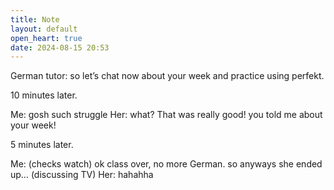 ```yaml
---
title: Note
layout: default
open_heart: true
date: 2024-08-15 20:53
---
```


German tutor: so let’s chat now about your week and practice using perfekt.

10 minutes later.

Me: gosh such struggle
Her: what? That was really good! you told me about your week!

5 minutes later.

Me: (checks watch) ok class over, no more German. so anyways she ended up… (discussing TV)
Her: hahahha
